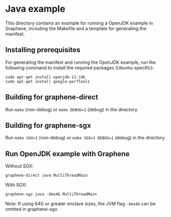 # Java example

This directory contains an example for running a OpenJDK example in Graphene,
including the Makefile and a template for generating the manifest.

## Installing prerequisites

For generating the manifest and running the OpenJDK example, run the
following command to install the required packages (Ubuntu-specific):

    sudo apt-get install openjdk-11-jdk
    sudo apt-get install google-perftools

## Building for graphene-direct

Run `make` (non-debug) or `make DEBUG=1` (debug) in the directory.

## Building for graphene-sgx

Run `make SGX=1` (non-debug) or `make SGX=1 DEBUG=1` (debug) in the directory.

## Run OpenJDK example with Graphene

Without SGX:

    graphene-direct java MultiThreadMain

With SGX:

    graphene-sgx java -Xmx4G MultiThreadMain

Note: If using 64G or greater enclave sizes, the JVM flag `-Xmx4G` can be omitted in graphene-sgx.
